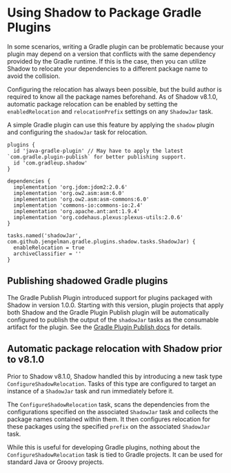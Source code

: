 # Using Shadow to Package Gradle Plugins

In some scenarios, writing a Gradle plugin can be problematic because your plugin may depend on a version that
conflicts with the same dependency provided by the Gradle runtime. If this is the case, then you can utilize Shadow
to relocate your dependencies to a different package name to avoid the collision.

Configuring the relocation has always been possible, but the build author is required to know all the package names
beforehand. As of Shadow v8.1.0, automatic package relocation can be enabled by setting the `enabledRelocation` 
and `relocationPrefix` settings on any `ShadowJar` task.

A simple Gradle plugin can use this feature by applying the `shadow` plugin and configuring the `shadowJar` task for relocation.

    plugins {
      id 'java-gradle-plugin' // May have to apply the latest `com.gradle.plugin-publish` for better publishing support.
      id 'com.gradleup.shadow'
    }
    
    dependencies {
      implementation 'org.jdom:jdom2:2.0.6'
      implementation 'org.ow2.asm:asm:6.0'
      implementation 'org.ow2.asm:asm-commons:6.0'
      implementation 'commons-io:commons-io:2.4'
      implementation 'org.apache.ant:ant:1.9.4'
      implementation 'org.codehaus.plexus:plexus-utils:2.0.6'
    }
    
    tasks.named('shadowJar', com.github.jengelman.gradle.plugins.shadow.tasks.ShadowJar) {
      enableRelocation = true
      archiveClassifier = ''
    }

## Publishing shadowed Gradle plugins
The Gradle Publish Plugin introduced support for plugins packaged with Shadow in version 1.0.0.
Starting with this version, plugin projects that apply both Shadow and the Gradle Plugin Publish plugin will be
automatically configured to publish the output of the `shadowJar` tasks as the consumable artifact for the plugin.
See the [Gradle Plugin Publish docs](https://docs.gradle.org/current/userguide/publishing_gradle_plugins.html#shadow_dependencies) for details.

## Automatic package relocation with Shadow prior to v8.1.0

Prior to Shadow v8.1.0, Shadow handled this by introducing a new task type `ConfigureShadowRelocation`.
Tasks of this type are configured to target an instance of a `ShadowJar` task and run immediately before it.

The `ConfigureShadowRelocation` task, scans the dependencies from the configurations specified on the associated
`ShadowJar` task and collects the package names contained within them. It then configures relocation for these
packages using the specified `prefix` on the associated `ShadowJar` task.

While this is useful for developing Gradle plugins, nothing about the `ConfigureShadowRelocation` task is tied to
Gradle projects. It can be used for standard Java or Groovy projects.
